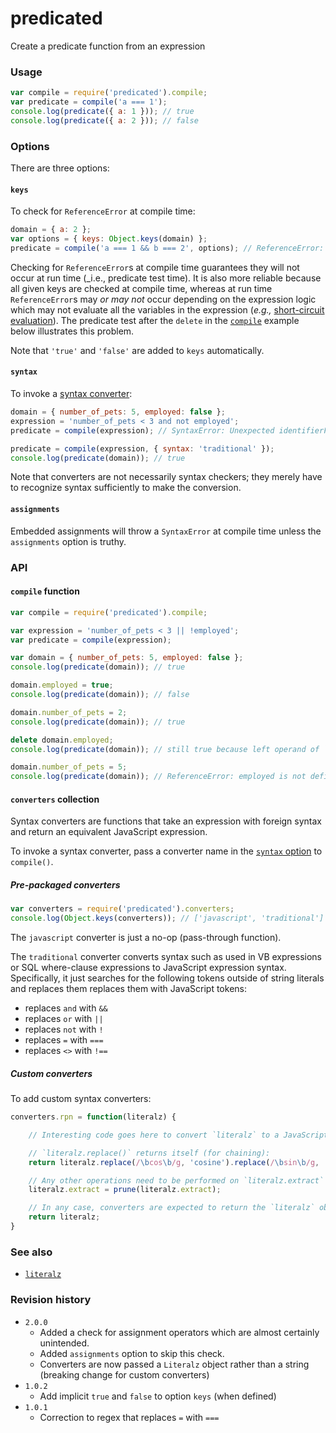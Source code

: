 # predicated
Create a predicate function from an expression

### Usage

```js
var compile = require('predicated').compile;
var predicate = compile('a === 1');
console.log(predicate({ a: 1 })); // true
console.log(predicate({ a: 2 })); // false
```

### Options

There are three options:

#### `keys`

To check for `ReferenceError` at compile time:
```js
domain = { a: 2 };
var options = { keys: Object.keys(domain) };
predicate = compile('a === 1 && b === 2', options); // ReferenceError: b is not defined
```
Checking for `ReferenceError`s at compile time guarantees they will not occur at run time (_i.e., predicate test time). It is also more reliable because all given keys are checked at compile time, whereas at run time `ReferenceError`s may _or may not_ occur depending on the expression logic which may not evaluate all the variables in the expression (_e.g.,_ [short-circuit evaluation](https://en.wikipedia.org/wiki/Short-circuit_evaluation)). The predicate test after the `delete` in the [`compile`](#compile-function) example below illustrates this problem.

Note that `'true'` and `'false'` are added to `keys` automatically.

#### `syntax`

To invoke a [syntax converter](#converters-collection):
```js
domain = { number_of_pets: 5, employed: false };
expression = 'number_of_pets < 3 and not employed';
predicate = compile(expression); // SyntaxError: Unexpected identifierFilter

predicate = compile(expression, { syntax: 'traditional' });
console.log(predicate(domain)); // true
```
Note that converters are not necessarily syntax checkers; they merely have to recognize syntax sufficiently to make the conversion.


#### `assignments`

Embedded assignments will throw a `SyntaxError` at compile time unless the `assignments` option is truthy.

### API

#### `compile` function

```js
var compile = require('predicated').compile;

var expression = 'number_of_pets < 3 || !employed';
var predicate = compile(expression);

var domain = { number_of_pets: 5, employed: false };
console.log(predicate(domain)); // true

domain.employed = true;
console.log(predicate(domain)); // false

domain.number_of_pets = 2;
console.log(predicate(domain)); // true

delete domain.employed;
console.log(predicate(domain)); // still true because left operand of `||` is true

domain.number_of_pets = 5;
console.log(predicate(domain)); // ReferenceError: employed is not defined
```

#### `converters` collection

Syntax converters are functions that take an expression with foreign syntax and return an equivalent JavaScript expression.

To invoke a syntax converter, pass a converter name in the [`syntax` option](#syntax) to `compile()`.

##### Pre-packaged converters
```js
var converters = require('predicated').converters;
console.log(Object.keys(converters)); // ['javascript', 'traditional']
```

The `javascript` converter is just a no-op (pass-through function).

The `traditional` converter converts syntax such as used in VB expressions or SQL where-clause expressions to JavaScript expression syntax. Specifically, it just searches for the following tokens outside of string literals and replaces them replaces them with JavaScript tokens:
   * replaces `and` with `&&`
   * replaces `or` with `||`
   * replaces `not` with `!`
   * replaces `=` with `===`
   * replaces `<>` with `!==`

##### Custom converters
To add custom syntax converters:
```js
converters.rpn = function(literalz) {

    // Interesting code goes here to convert `literalz` to a JavaScript expression.

    // `literalz.replace()` returns itself (for chaining):
    return literalz.replace(/\bcos\b/g, 'cosine').replace(/\bsin\b/g, 'sine');

    // Any other operations need to be performed on `literalz.extract` (string).
    literalz.extract = prune(literalz.extract);

    // In any case, converters are expected to return the `literalz` object.
    return literalz;
}
```

### See also
* [`literalz`](https://github.com/joneit/literalz)

### Revision history
* `2.0.0`
   * Added a check for assignment operators which are almost certainly unintended.
   * Added `assignments` option to skip this check.
   * Converters are now passed a `Literalz` object rather than a string (breaking change for custom converters)
* `1.0.2`
   * Add implicit `true` and `false` to option `keys` (when defined)
* `1.0.1`
   * Correction to regex that replaces `=` with `===`
